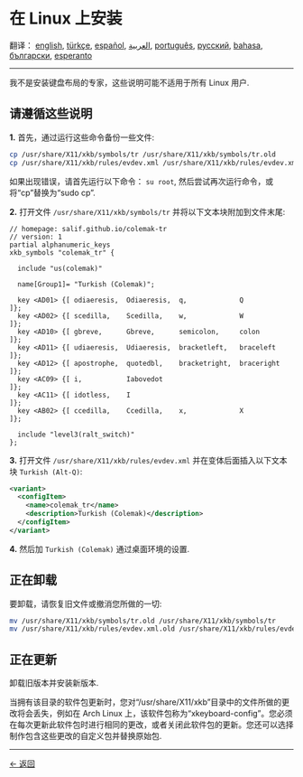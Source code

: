 # 在 Linux 上安装

翻译： [english](LINUX.md), [türkçe](LINUX.tr.md), [español](LINUX.es.md), [العربية](LINUX.ar.md), [português](LINUX.pt.md), [русский](LINUX.ru.md), [bahasa](LINUX.id.md), [български](LINUX.bg.md), [esperanto](LINUX.eo.md)

---

我不是安装键盘布局的专家，这些说明可能不适用于所有 Linux 用户.

## 请遵循这些说明

**1.** 首先，通过运行这些命令备份一些文件:

```bash
cp /usr/share/X11/xkb/symbols/tr /usr/share/X11/xkb/symbols/tr.old
cp /usr/share/X11/xkb/rules/evdev.xml /usr/share/X11/xkb/rules/evdev.xml.old
```

如果出现错误，请首先运行以下命令： `su root`, 然后尝试再次运行命令，或将“cp”替换为“sudo cp”.

**2.** 打开文件 `/usr/share/X11/xkb/symbols/tr` 并将以下文本块附加到文件末尾:

```
// homepage: salif.github.io/colemak-tr
// version: 1
partial alphanumeric_keys
xkb_symbols "colemak_tr" {

  include "us(colemak)"

  name[Group1]= "Turkish (Colemak)";

  key <AD01> {[ odiaeresis,  Odiaeresis,  q,             Q          ]};
  key <AD02> {[ scedilla,    Scedilla,    w,             W          ]};
  key <AD10> {[ gbreve,      Gbreve,      semicolon,     colon      ]};
  key <AD11> {[ udiaeresis,  Udiaeresis,  bracketleft,   braceleft  ]};
  key <AD12> {[ apostrophe,  quotedbl,    bracketright,  braceright ]};
  key <AC09> {[ i,           Iabovedot                              ]};
  key <AC11> {[ idotless,    I                                      ]};
  key <AB02> {[ ccedilla,    Ccedilla,    x,             X          ]};

  include "level3(ralt_switch)"
};
```

**3.** 打开文件 `/usr/share/X11/xkb/rules/evdev.xml` 并在变体后面插入以下文本块 `Turkish (Alt-Q)`:

```xml
<variant>
  <configItem>
    <name>colemak_tr</name>
    <description>Turkish (Colemak)</description>
  </configItem>
</variant>
```

**4.** 然后加 `Turkish (Colemak)` 通过桌面环境的设置.

## 正在卸载

要卸载，请恢复旧文件或撤消您所做的一切:

```bash
mv /usr/share/X11/xkb/symbols/tr.old /usr/share/X11/xkb/symbols/tr
mv /usr/share/X11/xkb/rules/evdev.xml.old /usr/share/X11/xkb/rules/evdev.xml
```

## 正在更新

卸载旧版本并安装新版本.

当拥有该目录的软件包更新时，您对“/usr/share/X11/xkb”目录中的文件所做的更改将会丢失，例如在 Arch Linux 上，该软件包称为“xkeyboard-config”。您必须在每次更新此软件包时进行相同的更改，或者关闭此软件包的更新。您还可以选择制作包含这些更改的自定义包并替换原始包.

---

[← 返回](./README.zh-CN.md)
